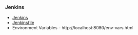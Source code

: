 ### Jenkins

- [Jenkins](https://www.youtube.com/watch?v=f4idgaq2VqA)
- [Jenkinsfile](https://www.youtube.com/watch?v=7KCS70sCoK0)
- Environment Variables - http://localhost:8080/env-vars.html